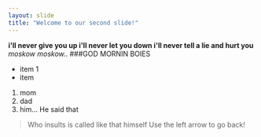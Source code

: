 ```yaml
---
layout: slide
title: "Welcome to our second slide!"
---
```

**i'll never give you up i'll never let you down i'll never tell a lie and hurt you**
_moskow moskow.._
###GOD MORNIN BOIES
 * item 1
 * item
 1. mom
 2. dad
 3. him...
 He said that 
 > Who insults is called like that himself
Use the left arrow to go back!
